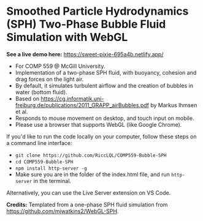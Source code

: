 # Smoothed Particle Hydrodynamics (SPH) Two-Phase Bubble Fluid Simulation with WebGL

**See a live demo here:** https://sweet-pixie-695a4b.netlify.app/

- For COMP 559 @ McGill University.
- Implementation of a two-phase SPH fluid, with buoyancy, cohesion and drag forces on the light air.
- By default, it simulates turbulent airflow and the creation of bubbles in water (bottom fluid).
- Based on https://cg.informatik.uni-freiburg.de/publications/2011_GRAPP_airBubbles.pdf by Markus Ihmsen et al.
- Responds to mouse movement on desktop, and touch input on mobile.
- Please use a browser that supports WebGL (like Google Chrome).

If you'd like to run the code locally on your computer, follow these steps on a command line interface:
- `git clone https://github.com/RiccLQL/COMP559-Bubble-SPH`
- `cd COMP559-Bubble-SPH`
- `npm install http-server -g`
- Make sure you are in the folder of the index.html file, and run `http-server` in the terminal.

Alternatively, you can use the Live Server extension on VS Code.


**Credits:** Templated from a one-phase SPH fluid simulation from https://github.com/mjwatkins2/WebGL-SPH.
